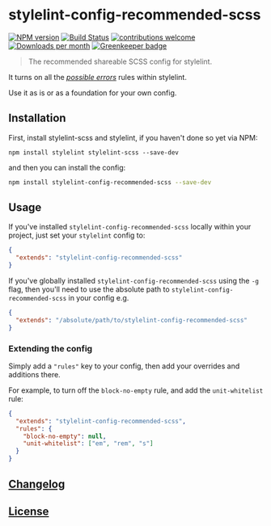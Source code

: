 # stylelint-config-recommended-scss

[![NPM version](http://img.shields.io/npm/v/stylelint-config-recommended-scss.svg)](https://www.npmjs.org/package/stylelint-config-recommended-scss)
[![Build Status](https://github.com/kristerkari/stylelint-config-recommended-scss/workflows/Tests/badge.svg)](https://github.com/kristerkari/stylelint-config-recommended-scss/actions?workflow=Tests)
[![contributions welcome](https://img.shields.io/badge/contributions-welcome-brightgreen.svg?style=flat)](https://egghead.io/courses/how-to-contribute-to-an-open-source-project-on-github)
[![Downloads per month](https://img.shields.io/npm/dm/stylelint-config-recommended-scss.svg)](http://npmcharts.com/compare/stylelint-config-recommended-scss)
[![Greenkeeper badge](https://badges.greenkeeper.io/kristerkari/stylelint-config-recommended-scss.svg)](https://greenkeeper.io/)

> The recommended shareable SCSS config for stylelint.

It turns on all the [_possible errors_](https://github.com/stylelint/stylelint/blob/master/docs/user-guide/rules.md#possible-errors) rules within stylelint.

Use it as is or as a foundation for your own config.

## Installation

First, install stylelint-scss and stylelint, if you haven't done so yet via NPM:

```
npm install stylelint stylelint-scss --save-dev
```

and then you can install the config:

```bash
npm install stylelint-config-recommended-scss --save-dev
```

## Usage

If you've installed `stylelint-config-recommended-scss` locally within your project, just set your `stylelint` config to:

```json
{
  "extends": "stylelint-config-recommended-scss"
}
```

If you've globally installed `stylelint-config-recommended-scss` using the `-g` flag, then you'll need to use the absolute path to `stylelint-config-recommended-scss` in your config e.g.

```json
{
  "extends": "/absolute/path/to/stylelint-config-recommended-scss"
}
```

### Extending the config

Simply add a `"rules"` key to your config, then add your overrides and additions there.

For example, to turn off the `block-no-empty` rule, and add the `unit-whitelist` rule:

```json
{
  "extends": "stylelint-config-recommended-scss",
  "rules": {
    "block-no-empty": null,
    "unit-whitelist": ["em", "rem", "s"]
  }
}
```

## [Changelog](CHANGELOG.md)

## [License](LICENSE)
